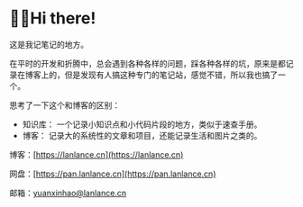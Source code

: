 # 🙌🏻Hi there!

这是我记笔记的地方。

在平时的开发和折腾中，总会遇到各种各样的问题，踩各种各样的坑，原来是都记录在博客上的，但是发现有人搞这种专门的笔记站，感觉不错，所以我也搞了一个。

思考了一下这个和博客的区别：

* 知识库： 一个记录小知识点和小代码片段的地方，类似于速查手册。
* 博客： 记录大的系统性的文章和项目，还能记录生活和图片之类的。

博客：[https://lanlance.cn](https://lanlance.cn)

网盘：[https://pan.lanlance.cn](https://pan.lanlance.cn)

邮箱：[yuanxinhao@lanlance.cn](mailto:yuanxinhao@gocybee.team)

